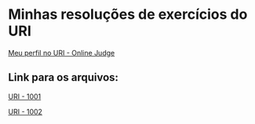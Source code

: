 # Minhas resoluções de exercícios do URI

[Meu perfil no URI - Online Judge](https://www.urionlinejudge.com.br/judge/en/profile/553445)

## Link para os arquivos:
[URI - 1001](Beginners/Python/URI-1001.py)

[URI - 1002](Beginners/Python/URI-1002.py)
